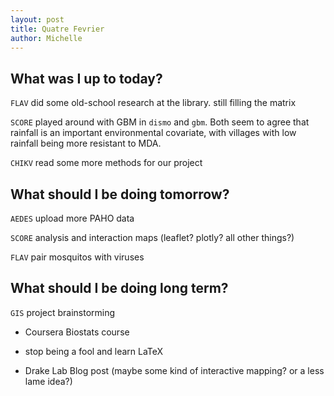 ```yaml
---
layout: post
title: Quatre Fevrier
author: Michelle
---
```


## What was I up to today?

`FLAV` did some old-school research at the library. still filling the matrix

`SCORE` played around with GBM in `dismo` and `gbm`.  Both seem to agree that rainfall is an important environmental covariate, with villages with low rainfall being more resistant to MDA.

`CHIKV` read some more methods for our project


## What should I be doing tomorrow?

`AEDES` upload more PAHO data 

`SCORE` analysis and interaction maps (leaflet? plotly? all other things?)

`FLAV` pair mosquitos with viruses


## What should I be doing long term?

`GIS` project brainstorming

* Coursera Biostats course

* stop being a fool and learn LaTeX
 
* Drake Lab Blog post (maybe some kind of interactive mapping? or a less lame idea?)



<i class="fa fa-code" style="color:pink"> </i>




